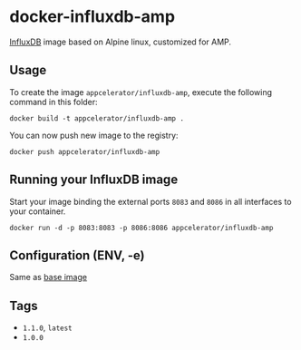 # docker-influxdb-amp

[InfluxDB](https://influxdata.com/time-series-platform/influxdb/) image based on Alpine linux, customized for AMP.

## Usage

To create the image `appcelerator/influxdb-amp`, execute the following command in this folder:

    docker build -t appcelerator/influxdb-amp .

You can now push new image to the registry:

    docker push appcelerator/influxdb-amp


## Running your InfluxDB image

Start your image binding the external ports `8083` and `8086` in all interfaces to your container.

    docker run -d -p 8083:8083 -p 8086:8086 appcelerator/influxdb-amp


## Configuration (ENV, -e)

Same as [base image](https://github.com/appcelerator/docker-influxdb)

## Tags

- `1.1.0`, `latest`
- `1.0.0`
